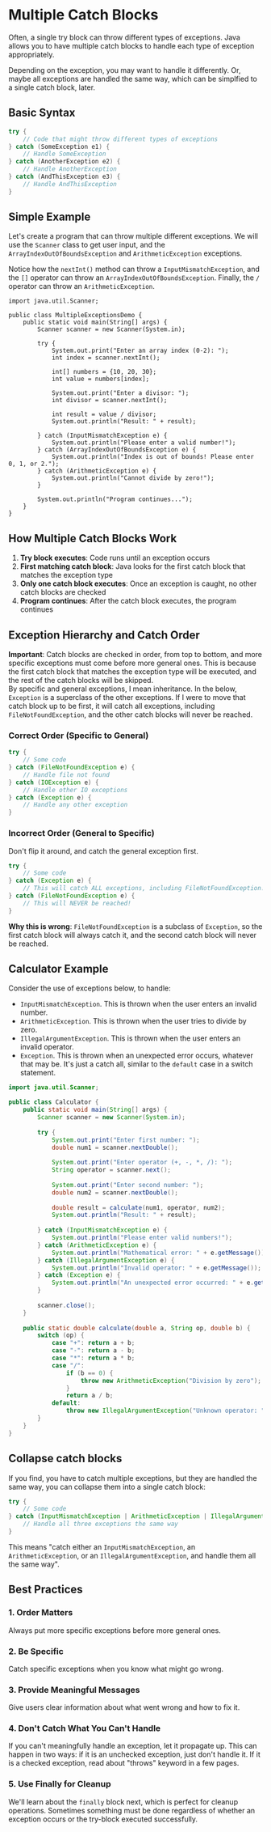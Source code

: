 # Multiple Catch Blocks

Often, a single try block can throw different types of exceptions. Java allows you to have multiple catch blocks to handle each type of exception appropriately.

Depending on the exception, you may want to handle it differently. Or, maybe all exceptions are handled the same way, which can be simplfied to a single catch block, later.

## Basic Syntax

```java
try {
    // Code that might throw different types of exceptions
} catch (SomeException e1) {
    // Handle SomeException
} catch (AnotherException e2) {
    // Handle AnotherException
} catch (AndThisException e3) {
    // Handle AndThisException
}
```

## Simple Example

Let's create a program that can throw multiple different exceptions. We will use the `Scanner` class to get user input, and the `ArrayIndexOutOfBoundsException` and `ArithmeticException` exceptions.

Notice how the `nextInt()` method can throw a `InputMismatchException`, and the `[]` operator can throw an `ArrayIndexOutOfBoundsException`. Finally, the `/` operator can throw an `ArithmeticException`.

```java{9,12,15,17}
import java.util.Scanner;

public class MultipleExceptionsDemo {
    public static void main(String[] args) {
        Scanner scanner = new Scanner(System.in);
        
        try {
            System.out.print("Enter an array index (0-2): ");
            int index = scanner.nextInt();
            
            int[] numbers = {10, 20, 30};
            int value = numbers[index];
            
            System.out.print("Enter a divisor: ");
            int divisor = scanner.nextInt();
            
            int result = value / divisor;
            System.out.println("Result: " + result);
            
        } catch (InputMismatchException e) {
            System.out.println("Please enter a valid number!");
        } catch (ArrayIndexOutOfBoundsException e) {
            System.out.println("Index is out of bounds! Please enter 0, 1, or 2.");
        } catch (ArithmeticException e) {
            System.out.println("Cannot divide by zero!");
        }
        
        System.out.println("Program continues...");
    }
}
```

## How Multiple Catch Blocks Work

1. **Try block executes**: Code runs until an exception occurs
2. **First matching catch block**: Java looks for the first catch block that matches the exception type
3. **Only one catch block executes**: Once an exception is caught, no other catch blocks are checked
4. **Program continues**: After the catch block executes, the program continues

## Exception Hierarchy and Catch Order

**Important**: Catch blocks are checked in order, from top to bottom, and more specific exceptions must come before more general ones. This is because the first catch block that matches the exception type will be executed, and the rest of the catch blocks will be skipped.\
By specific and general exceptions, I mean inheritance. In the below, `Exception` is a superclass of the other exceptions. If I were to move that catch block up to be first, it will catch all exceptions, including `FileNotFoundException`, and the other catch blocks will never be reached.

### Correct Order (Specific to General)
```java
try {
    // Some code
} catch (FileNotFoundException e) {
    // Handle file not found
} catch (IOException e) {
    // Handle other IO exceptions
} catch (Exception e) {
    // Handle any other exception
}
```

### Incorrect Order (General to Specific)

Don't flip it around, and catch the general exception first.

```java
try {
    // Some code
} catch (Exception e) {
    // This will catch ALL exceptions, including FileNotFoundException!
} catch (FileNotFoundException e) {
    // This will NEVER be reached!
}
```

**Why this is wrong**: `FileNotFoundException` is a subclass of `Exception`, so the first catch block will always catch it, and the second catch block will never be reached.


## Calculator Example

Consider the use of exceptions below, to handle:
- `InputMismatchException`. This is thrown when the user enters an invalid number.
- `ArithmeticException`. This is thrown when the user tries to divide by zero.
- `IllegalArgumentException`. This is thrown when the user enters an invalid operator.
- `Exception`. This is thrown when an unexpected error occurs, whatever that may be. It's just a catch all, similar to the `default` case in a switch statement.

```java
import java.util.Scanner;

public class Calculator {
    public static void main(String[] args) {
        Scanner scanner = new Scanner(System.in);
        
        try {
            System.out.print("Enter first number: ");
            double num1 = scanner.nextDouble();
            
            System.out.print("Enter operator (+, -, *, /): ");
            String operator = scanner.next();
            
            System.out.print("Enter second number: ");
            double num2 = scanner.nextDouble();
            
            double result = calculate(num1, operator, num2);
            System.out.println("Result: " + result);
            
        } catch (InputMismatchException e) {
            System.out.println("Please enter valid numbers!");
        } catch (ArithmeticException e) {
            System.out.println("Mathematical error: " + e.getMessage());
        } catch (IllegalArgumentException e) {
            System.out.println("Invalid operator: " + e.getMessage());
        } catch (Exception e) {
            System.out.println("An unexpected error occurred: " + e.getMessage());
        }
        
        scanner.close();
    }
    
    public static double calculate(double a, String op, double b) {
        switch (op) {
            case "+": return a + b;
            case "-": return a - b;
            case "*": return a * b;
            case "/": 
                if (b == 0) {
                    throw new ArithmeticException("Division by zero");
                }
                return a / b;
            default:
                throw new IllegalArgumentException("Unknown operator: " + op);
        }
    }
}
```

## Collapse catch blocks

If you find, you have to catch multiple exceptions, but they are handled the same way, you can collapse them into a single catch block:

```java
try {
    // Some code
} catch (InputMismatchException | ArithmeticException | IllegalArgumentException e) {
    // Handle all three exceptions the same way
}
```

This means "catch either an `InputMismatchException`, an `ArithmeticException`, or an `IllegalArgumentException`, and handle them all the same way".


## Best Practices

### 1. **Order Matters**
Always put more specific exceptions before more general ones.

### 2. **Be Specific**
Catch specific exceptions when you know what might go wrong.

### 3. **Provide Meaningful Messages**
Give users clear information about what went wrong and how to fix it.

### 4. **Don't Catch What You Can't Handle**
If you can't meaningfully handle an exception, let it propagate up. This can happen in two ways: if it is an unchecked exception, just don't handle it. If it is a checked exception, read about "throws" keyword in a few pages.

### 5. **Use Finally for Cleanup**
We'll learn about the `finally` block next, which is perfect for cleanup operations. Sometimes something must be done regardless of whether an exception occurs or the try-block executed successfully.
